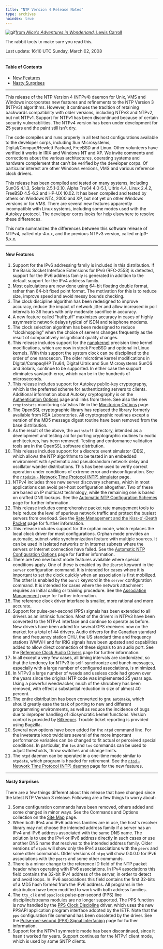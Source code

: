 ```yaml
---
title: "NTP Version 4 Release Notes"
type: archives
noindex: true
---
```


![gif](/archives/pic/hornraba.gif)[from _Alice's Adventures in Wonderland_, Lewis Carroll](/reflib/pictures/)

The rabbit toots to make sure you read this.

Last update: 16:10 UTC Sunday, March 02, 2008

* * *

#### Table of Contents

*   [New Features](/archives/4.2.6-series/release/#new-features)
*   [Nasty Surprises](/archives/4.2.6-series/release/#nasty-surprises)

* * *

This release of the NTP Version 4 (NTPv4) daemon for Unix, VMS and Windows incorporates new features and refinements to the NTP Version 3 (NTPv3) algorithms. However, it continues the tradition of retaining backwards compatibility with older versions, including NTPv3 and NTPv2, but not NTPv1. Support for NTPv1 has been discontinued because of certain security vulnerabilities. The NTPv4 version has been under development for 25 years and the paint still isn't dry.

The code compiles and runs properly in all test host configurations available to the developer corps, including Sun Microsystems, Digital/Compaq/Hewlett Packard, FreeBSD and Linux. Other volunteers have verified it works in IRIX and Windows NT and XP. We invite comments and corrections about the various architectures, operating systems and hardware complement that can't be verified by the developer corps. Of particular interest are other Windows versions, VMS and various reference clock drivers.

This release has been compiled and tested on many systems, including SunOS 4.1.3, Solaris 2.5.1-2.10, Alpha Tru64 4.0-5.1, Ultrix 4.4, Linux 2.4.2, FreeBSD 4.5-6.2 and HP-UX 10.02. It has been compiled and tested by others on Windows NT4, 2000 and XP, but not yet on other Windows versions or for VMS. There are several new features apparently incompatible with Linux systems, including some modes used with the Autokey protocol. The developer corps looks for help elsewhere to resolve these differences.

This note summarizes the differences between this software release of NTPv4, called ntp-4.x.x, and the previous NTPv3 version, called xntp3-5.x.x.

* * *

#### New Features

1.  Support for the IPv6 addressing family is included in this distribution. If the Basic Socket Interface Extensions for IPv6 (RFC-2553) is detected, support for the IPv6 address family is generated in addition to the default support for the IPv4 address family.
2.  Most calculations are now done using 64-bit floating double format, rather than 64-bit fixed point format. The motivation for this is to reduce size, improve speed and avoid messy bounds checking.
3.  The clock discipline algorithm has been redesigned to improve accuracy, reduce the impact of network jitter and allow increased in poll intervals to 36 hours with only moderate sacrifice in accuracy.
4.  A new feature called "huffpuff" maximizes accuracy in cases of highly asymmetric network delays typical of ISDN and telephone modems.
5.  The clock selection algorithm has been redesigned to reduce "clockhopping" when the choice of servers changes frequently as the result of comparatively insignificant quality changes.
6.  This release includes support for the [nanokernel](/reflib/software/nanokernel.tar.gz) precision time kernel modifications, which are now in stock FreeBSD and optional in Linux kernels. With this support the system clock can be disciplined to the order of one nanosecon. The older microtime kernel modifications in Digital/Compaq/HP Tru64, Digital Ultrix and Sun Microsystems SunOS and Solaris, continue to be supported. In either case the support eliminates sawtooth error, which can be in the hundreds of microseconds.
7.  This release includes support for Autokey public-key cryptography, which is the preferred scheme for authenticating servers to clients. Additional information about Autokey cryptography is on the [Authentication Options](/archives/4.2.6-series/authopt/) page and links from there. See also the new <code>cryptostats</code> monitoring statistics file in the [Monitoring Options](/archives/4.2.6-series/monopt/) page.
8.  The OpenSSL cryptographic library has replaced the library formerly available from RSA Laboratories. All cryptographic routines except a version of the MD5 message digest routine have been removed from the base distribution.
9.  As the result of the above, the <code>authstuff</code> directory, intended as a development and testing aid for porting cryptographic routines to exotic architectures, has been removed. Testing and conformance validation tools are in the OpenSSL software distrbution.
10.  This release includes support for a discrete event simulator (DES), which allows the NTP algorithms to be tested in an embedded environment with systematic and pseudorandom network delay and oscillator wander distributions. This has been used to verify correct operation under conditions of extreme error and misconfiguration. See the [<code>ntpdsim</code> - Network Time Protocol (NTP) simulator](/archives/4.2.6-series/ntpdsim/) page.
11.  NTPv4 includes three new server discovery schemes, which in most applications can avoid per-host configuration altogether. Two of these are based on IP multicast technology, while the remaining one is based on crafted DNS lookups. See the [Automatic NTP Configuration Schemes](/archives/4.2.6-series/manyopt/) page for further information.
12.  This release includes comprehensive packet rate management tools to help reduce the level of spurious network traffic and protect the busiest servers from overload. See the [Rate Management and the Kiss-o'-Death Packet](/archives/4.2.6-series/rate/) page for further information.
13.  This release includes support for the orphan mode, which replaces the local clock driver for most configurations. Orphan mode provides an automatic, subnet-wide synchronization feature with multiple sources. It can be used in isolated networks or in Internet subnets where the servers or Internet connection have failed. See the [Automatic NTP Configuration Options](/archives/4.2.6-series/manyopt/) page for further information.
14.  There are two new burst mode features available where special conditions apply. One of these is enabled by the <code>iburst</code> keyword in the <code>server</code> configuration command. It is intended for cases where it is important to set the clock quickly when an association is first mobilized. The other is enabled by the <code>burst</code> keyword in the <code>server</code> configuration command. It is intended for cases where the network attachment requires an initial calling or training procedure. See the [Association Management](/archives/4.2.6-series/assoc/) page for further information.
15.  The reference clock driver interface is smaller, more rational and more accurate.
16.  Support for pulse-per-second (PPS) signals has been extended to all drivers as an intrinsic function. Most of the drivers in NTPv3 have been converted to the NTPv4 interface and continue to operate as before. New drivers have been added for several GPS receivers now on the market for a total of 44 drivers. Audio drivers for the Canadian standard time and frequency station CHU, the US standard time and frequency stations WWV/H and for IRIG signals have been updated and capabilities added to allow direct connection of these signals to an audio port. See the [Reference Clock Audio Drivers](/archives/4.2.6-series/audio/) page for further information.
17.  In all except a very few cases, all timing intervals are randomized, so that the tendency for NTPv3 to self-synchronize and bunch messages, especially with a large number of configured associations, is minimized.
18.  In NTPv3 a large number of weeds and useless code had grown over the years since the original NTP code was implemented 25 years ago. Using a powerful weedwacker, much of the shrubbery has been removed, with effect a substantial reduction in size of almost 40 percent.
19.  The entire distribution has been converted to gnu <code>automake</code>, which should greatly ease the task of porting to new and different programming environments, as well as reduce the incidence of bugs due to improper handling of idiosyncratic kernel functions. Version control is provided by [Bitkeeper](https://bk.ntp.org/). Trouble ticket reporting is provided using Bugzilla.
20.  Several new options have been added for the <code>ntpd</code> command line. For the inveterate knob twiddlers several of the more important performance variables can be changed to fit actual or perceived special conditions. In particular, the <code>tos</code> and <code>tos</code> commands can be used to adjust thresholds, throw switches and change limits.
21.  The <code>ntpd</code> daemon can be operated in a one-time mode similar to <code>ntpdate</code>, which program is headed for retirement. See the [<code>ntpd</code> - Network Time Protocol (NTP) daemon](/archives/4.2.6-series/ntpd/) page for the new features.

* * *

#### Nasty Surprises

There are a few things different about this release that have changed since the latest NTP Version 3 release. Following are a few things to worry about:

1.  Some configuration commands have been removed, others added and some changed in minor ways. See the Commands and Options collection on the [Site Map](/archives/4.2.6-series/sitemap/) page.
2.  When both IPv4 and IPv6 address families are in use, the host's resolver library may not choose the intended address family if a server has an IPv4 and IPv6 address associated with the same DNS name. The solution is to use the IPv4 or IPv6 address directly in such cases or use another DNS name that resolves to the intended address family. Older versions of <code>ntpdc</code> will show only the IPv4 associations with the <code>peers</code> and some other commands. Older versions of <code>ntpq</code> will show 0.0.0.0 for IPv6 associations with the <code>peers</code> and some other commands.
3.  There is a minor change to the reference ID field of the NTP packet header when operating with IPv6 associations. In IPv4 associations this field contains the 32-bit IPv4 address of the server, in order to detect and avoid loops. In IPv6 associations this field contains the first 32-bits of a MD5 hash formed from the IPv6 address. All programs in the distribution have been modified to work with both address families.
4.  The <code>tty_clk</code> and <code>ppsclock</code> pulse-per-second (PPS) line discipline/streams modules are no longer supported. The PPS function is now handled by the [PPS Clock Discipline](/archives/drivers/driver22/) driver, which uses the new PPSAPI application program interface adopted by the IETF. Note that the <code>pps</code> configuration file command has been obsoleted by the driver. See the [Pulse-per-second (PPS) Signal Interfacing](/archives/4.2.6-series/pps/) page for further information.
5.  Support for the NTPv1 symmetric mode has been discontinued, since it hasn't worked for years. Support continues for the NTPv1 client mode, which is used by some SNTP clients.